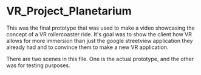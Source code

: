 # VR_Project_Planetarium

This was the final prototype that was used to make a video showcasing the concept of a VR rollercoaster ride.
It's goal was to show the client how VR allows for more immersion than just the google streetview application they already had and to convince them to make a new VR application.

There are two scenes in this file. One is the actual prototype, and the other was for testing purposes.

